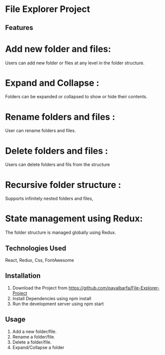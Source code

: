 # File Explorer Project

## Features

# Add new folder and files: 
Users can add new folder or files at any level in the folder structure.
# Expand and Collapse : 
 Folders can be expanded or collapsed to show or hide their contents.
 # Rename folders and files : 
   User can rename folders and files.
# Delete folders and files  : 
 Users can delete folders and fils from the structure
# Recursive folder structure :
Supports infinitely nested folders and files,
# State management using Redux: 
  The folder structure is managed globally using Redux.

  ## Technologies Used 
  React, Redux, Css, FontAwesome

  ## Installation 
  1. Download the Project from https://github.com/payalbarfa/File-Explorer-Project
  2. Install Dependencies using npm install
  3. Run the development server using npm start


## Usage
1. Add a new folder/file.
2. Rename a folder/file.
3. Delete a folder/file.
4. Expand/Collapse a folder

